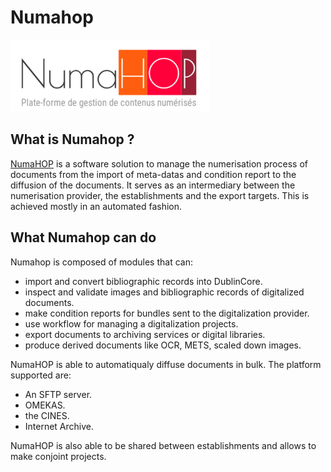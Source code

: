 # Numahop 

<div style="background-color: var(--nh-white); max-width: fit-content;">
    <img src="./assets/numahop_logo.png" alt="The NumaHOP logo" />
</div>


## What is Numahop ?
[NumaHOP](https://www.numahop.fr/) is a software solution to manage the numerisation process of documents from the import of meta-datas and condition report to the diffusion of the documents. It serves as an intermediary between the numerisation provider, the establishments and the export targets. This is achieved mostly in an automated fashion.

## What Numahop can do
Numahop is composed of modules that can:
- import and convert bibliographic records into DublinCore.
- inspect and validate images and bibliographic records of digitalized documents.
- make condition reports for bundles sent to the digitalization provider.
- use workflow for managing a digitalization projects.
- export documents to archiving services or digital libraries.
- produce derived documents like OCR, METS, scaled down images.

NumaHOP is able to automatiqualy diffuse documents in bulk. The platform supported are:
- An SFTP server.
- OMEKAS.
- the CINES.
- Internet Archive.

NumaHOP is also able to be shared between establishments and allows to make conjoint projects.
